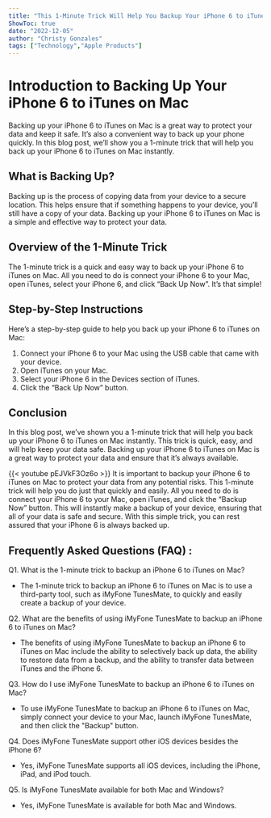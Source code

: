 ```yaml
---
title: "This 1-Minute Trick Will Help You Backup Your iPhone 6 to iTunes on Mac Instantly!"
ShowToc: true 
date: "2022-12-05"
author: "Christy Gonzales" 
tags: ["Technology","Apple Products"]
---
```

# Introduction to Backing Up Your iPhone 6 to iTunes on Mac

Backing up your iPhone 6 to iTunes on Mac is a great way to protect your data and keep it safe. It’s also a convenient way to back up your phone quickly. In this blog post, we’ll show you a 1-minute trick that will help you back up your iPhone 6 to iTunes on Mac instantly. 

## What is Backing Up?

Backing up is the process of copying data from your device to a secure location. This helps ensure that if something happens to your device, you’ll still have a copy of your data. Backing up your iPhone 6 to iTunes on Mac is a simple and effective way to protect your data. 

## Overview of the 1-Minute Trick

The 1-minute trick is a quick and easy way to back up your iPhone 6 to iTunes on Mac. All you need to do is connect your iPhone 6 to your Mac, open iTunes, select your iPhone 6, and click “Back Up Now”. It’s that simple! 

## Step-by-Step Instructions

Here’s a step-by-step guide to help you back up your iPhone 6 to iTunes on Mac: 

1. Connect your iPhone 6 to your Mac using the USB cable that came with your device. 
2. Open iTunes on your Mac. 
3. Select your iPhone 6 in the Devices section of iTunes. 
4. Click the “Back Up Now” button. 

## Conclusion

In this blog post, we’ve shown you a 1-minute trick that will help you back up your iPhone 6 to iTunes on Mac instantly. This trick is quick, easy, and will help keep your data safe. Backing up your iPhone 6 to iTunes on Mac is a great way to protect your data and ensure that it’s always available.

{{< youtube pEJVkF3Oz6o >}} 
It is important to backup your iPhone 6 to iTunes on Mac to protect your data from any potential risks. This 1-minute trick will help you do just that quickly and easily. All you need to do is connect your iPhone 6 to your Mac, open iTunes, and click the “Backup Now” button. This will instantly make a backup of your device, ensuring that all of your data is safe and secure. With this simple trick, you can rest assured that your iPhone 6 is always backed up.

## Frequently Asked Questions (FAQ) :
Q1. What is the 1-minute trick to backup an iPhone 6 to iTunes on Mac?
- The 1-minute trick to backup an iPhone 6 to iTunes on Mac is to use a third-party tool, such as iMyFone TunesMate, to quickly and easily create a backup of your device. 

Q2. What are the benefits of using iMyFone TunesMate to backup an iPhone 6 to iTunes on Mac?
- The benefits of using iMyFone TunesMate to backup an iPhone 6 to iTunes on Mac include the ability to selectively back up data, the ability to restore data from a backup, and the ability to transfer data between iTunes and the iPhone 6.

Q3. How do I use iMyFone TunesMate to backup an iPhone 6 to iTunes on Mac?
- To use iMyFone TunesMate to backup an iPhone 6 to iTunes on Mac, simply connect your device to your Mac, launch iMyFone TunesMate, and then click the "Backup" button. 

Q4. Does iMyFone TunesMate support other iOS devices besides the iPhone 6?
- Yes, iMyFone TunesMate supports all iOS devices, including the iPhone, iPad, and iPod touch.

Q5. Is iMyFone TunesMate available for both Mac and Windows?
- Yes, iMyFone TunesMate is available for both Mac and Windows.


